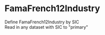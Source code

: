 # FamaFrench12Industry
Define FamaFrench12Industry by SIC  
Read in any dataset with SIC to "primary"
